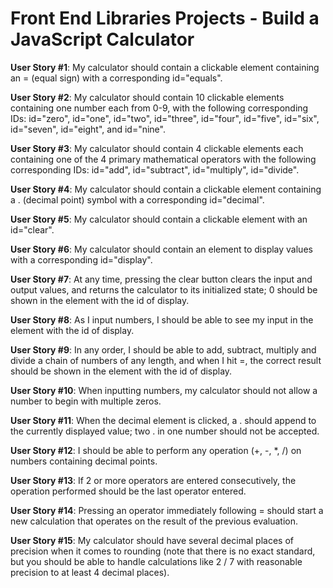 # Front End Libraries Projects - Build a JavaScript Calculator

**User Story #1**: My calculator should contain a clickable element containing an = (equal sign) with a corresponding id="equals".

**User Story #2**: My calculator should contain 10 clickable elements containing one number each from 0-9, with the following corresponding IDs: id="zero", id="one", id="two", id="three", id="four", id="five", id="six", id="seven", id="eight", and id="nine".

**User Story #3**: My calculator should contain 4 clickable elements each containing one of the 4 primary mathematical operators with the following corresponding IDs: id="add", id="subtract", id="multiply", id="divide".

**User Story #4**: My calculator should contain a clickable element containing a . (decimal point) symbol with a corresponding id="decimal".

**User Story #5**: My calculator should contain a clickable element with an id="clear".

**User Story #6**: My calculator should contain an element to display values with a corresponding id="display".

**User Story #7**: At any time, pressing the clear button clears the input and output values, and returns the calculator to its initialized state; 0 should be shown in the element with the id of display.

**User Story #8**: As I input numbers, I should be able to see my input in the element with the id of display.

**User Story #9**: In any order, I should be able to add, subtract, multiply and divide a chain of numbers of any length, and when I hit =, the correct result should be shown in the element with the id of display.

**User Story #10**: When inputting numbers, my calculator should not allow a number to begin with multiple zeros.

**User Story #11**: When the decimal element is clicked, a . should append to the currently displayed value; two . in one number should not be accepted.

**User Story #12**: I should be able to perform any operation (+, -, *, /) on numbers containing decimal points.

**User Story #13**: If 2 or more operators are entered consecutively, the operation performed should be the last operator entered.

**User Story #14**: Pressing an operator immediately following = should start a new calculation that operates on the result of the previous evaluation.

**User Story #15**: My calculator should have several decimal places of precision when it comes to rounding (note that there is no exact standard, but you should be able to handle calculations like 2 / 7 with reasonable precision to at least 4 decimal places).
